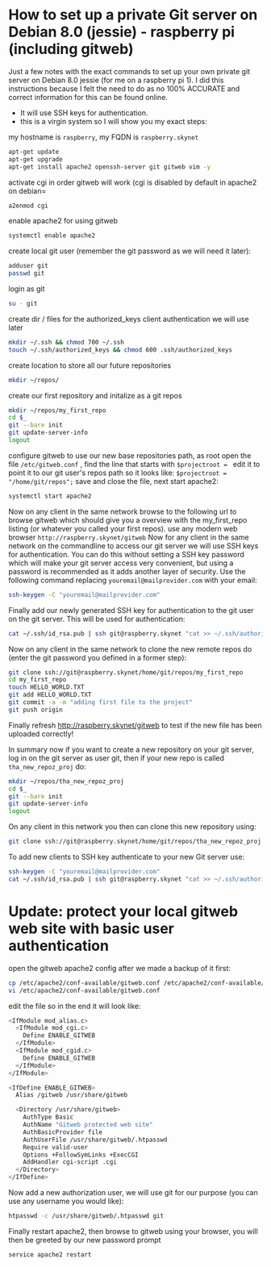 # How to set up a private Git server on Debian 8.0 (jessie) - raspberry pi (including gitweb)
Just a few notes with the exact commands to set up your own private git server on Debian 8.0 jessie (for me on a raspberry pi 1). I did this instructions because I felt the need to do as no 100% ACCURATE and correct information for this can be found online.
* It will use SSH keys for authentication.
* this is a virgin system so I will show you my exact steps:

my hostname is ```raspberry```, my FQDN is ```raspberry.skynet```
```bash
apt-get update
apt-get upgrade
apt-get install apache2 openssh-server git gitweb vim -y
```
activate cgi in order gitweb will work (cgi is disabled by default in apache2 on debian=
```bash
a2enmod cgi
```
enable apache2 for using gitweb
```bash
systemctl enable apache2
```
create local git user (remember the git password as we will need it later):
```bash
adduser git
passwd git
```
login as git
```bash
su - git
``` 
create dir / files for the authorized_keys client authentication we will use later
```bash
mkdir ~/.ssh && chmod 700 ~/.ssh
touch ~/.ssh/authorized_keys && chmod 600 .ssh/authorized_keys
```
create location to store all our future repositories
```bash
mkdir ~/repos/
```
create our first repository and initalize as a git repos
```bash
mkdir ~/repos/my_first_repo
cd $_
git --bare init
git update-server-info
logout
```
configure gitweb to use our new base repositories path, as root open the file 
```/etc/gitweb.conf``` , find the line that starts with ```$projectroot = ```
edit it to point it to our git user's repos path so it looks like:
```$projectroot = "/home/git/repos";```
save and close the file, next start apache2:
```bash
systemctl start apache2
```
Now on any client in the same network browse to the following url to browse gitweb
which should give you a overview with the my_first_repo listing (or whatever you called your first repos).
use any modern web browser
```http://raspberry.skynet/gitweb``` 
Now for any client in the same network on the commandline to access our git server we will use SSH keys for authentication. You can do this without setting a SSH key password which will make your git server access very convenient, but using a password is recommended as it adds another layer of security. Use the following command replacing ```youremail@mailprovider.com``` with your email:
```bash
ssh-keygen -C "youremail@mailprovider.com"
```
Finally add our newly generated SSH key for authentication to the git user on the git server. This will be used for authentication:
```bash
cat ~/.ssh/id_rsa.pub | ssh git@raspberry.skynet "cat >> ~/.ssh/authorized_keys"
```
Now on any client in the same network to clone the new remote repos do (enter the git password you defined in a former step):
```bash
git clone ssh://git@raspberry.skynet/home/git/repos/my_first_repo
cd my_first_repo
touch HELLO_WORLD.TXT
git add HELLO_WORLD.TXT
git commit -a -m "adding first file to the project"
git push origin 
```
Finally refresh http://raspberry.skynet/gitweb to test if the new file has been uploaded correctly!


In summary now if you want to create a new repository on your git server, log in on the git server as user git, then if your new repo is called 
```tha_new_repoz_proj``` do:
```bash
mkdir ~/repos/tha_new_repoz_proj
cd $_
git --bare init
git update-server-info
logout
```
On any client in this network you then can clone this new repository using:
```bash
git clone ssh://git@raspberry.skynet/home/git/repos/tha_new_repoz_proj
```
To add new clients to SSH key authenticate to your new Git server use:
```bash
ssh-keygen -C "youremail@mailprovider.com"
cat ~/.ssh/id_rsa.pub | ssh git@raspberry.skynet "cat >> ~/.ssh/authorized_keys"
```

# Update: protect your local gitweb web site with basic user authentication 
open the gitweb apache2 config after we made a backup of it first:
```bash
cp /etc/apache2/conf-available/gitweb.conf /etc/apache2/conf-available/gitweb.conf.BAK
vi /etc/apache2/conf-available/gitweb.conf
```

edit the file so in the end it will look like:
```bash
<IfModule mod_alias.c>
  <IfModule mod_cgi.c>
    Define ENABLE_GITWEB
  </IfModule>
  <IfModule mod_cgid.c>
    Define ENABLE_GITWEB
  </IfModule>
</IfModule>

<IfDefine ENABLE_GITWEB>
  Alias /gitweb /usr/share/gitweb

  <Directory /usr/share/gitweb>
    AuthType Basic
    AuthName "Gitweb protected web site"
    AuthBasicProvider file
    AuthUserFile /usr/share/gitweb/.htpasswd
    Require valid-user
    Options +FollowSymLinks +ExecCGI
    AddHandler cgi-script .cgi
  </Directory>
</IfDefine>

```
Now add a new authorization user, we will use git for our purpose (you can use any username you would like):
```bash
htpasswd -c /usr/share/gitweb/.htpasswd git
```
Finally restart apache2, then browse to gitweb using your browser, you will then be greeted by our new password prompt
```bash
service apache2 restart
```
